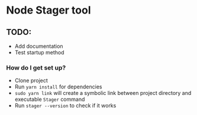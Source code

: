 # Node Stager tool #

## TODO: ##
  * Add documentation
  * Test startup method

### How do I get set up? ###

* Clone project 
* Run ```yarn install``` for dependencies
* ```sudo yarn link``` will create a symbolic link between project directory and executable ```Stager``` command
* Run `stager --version` to check if it works